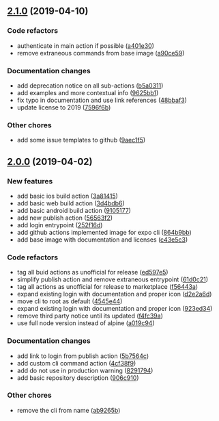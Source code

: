 ## [2.1.0](https://github.com/bycedric/ci-expo/compare/2.0.0...2.1.0) (2019-04-10)

### Code refactors

* authenticate in main action if possible ([a401e30](https://github.com/bycedric/ci-expo/commit/a401e30))
* remove extraneous commands from base image ([a90ce59](https://github.com/bycedric/ci-expo/commit/a90ce59))

### Documentation changes

* add deprecation notice on all sub-actions ([b5a0311](https://github.com/bycedric/ci-expo/commit/b5a0311))
* add examples and more contextual info ([9625bb1](https://github.com/bycedric/ci-expo/commit/9625bb1))
* fix typo in documentation and use link references ([48bbaf3](https://github.com/bycedric/ci-expo/commit/48bbaf3))
* update license to 2019 ([7596f6b](https://github.com/bycedric/ci-expo/commit/7596f6b))

### Other chores

* add some issue templates to github ([9aec1f5](https://github.com/bycedric/ci-expo/commit/9aec1f5))


## [2.0.0](https://github.com/bycedric/ci-expo/compare/906c910...2.0.0) (2019-04-02)

### New features

* add basic ios build action ([3a81415](https://github.com/bycedric/ci-expo/commit/3a81415))
* add basic web build action ([3d4bdb6](https://github.com/bycedric/ci-expo/commit/3d4bdb6))
* add basic android build action ([9105177](https://github.com/bycedric/ci-expo/commit/9105177))
* add new publish action ([56563f2](https://github.com/bycedric/ci-expo/commit/56563f2))
* add login entrypoint ([252f16d](https://github.com/bycedric/ci-expo/commit/252f16d))
* add github actions implemented image for expo cli ([864b9bb](https://github.com/bycedric/ci-expo/commit/864b9bb))
* add base image with documentation and licenses ([c43e5c3](https://github.com/bycedric/ci-expo/commit/c43e5c3))

### Code refactors

* tag all buid actions as unofficial for release ([ed597e5](https://github.com/bycedric/ci-expo/commit/ed597e5))
* simplify publish action and remove extraneous entrypoint ([61d0c21](https://github.com/bycedric/ci-expo/commit/61d0c21))
* tag all actions as unofficial for release to marketplace ([f56443a](https://github.com/bycedric/ci-expo/commit/f56443a))
* expand existing login with documentation and proper icon ([d2e2a6d](https://github.com/bycedric/ci-expo/commit/d2e2a6d))
* move cli to root as default ([4545e44](https://github.com/bycedric/ci-expo/commit/4545e44))
* expand existing login with documentation and proper icon ([923ed34](https://github.com/bycedric/ci-expo/commit/923ed34))
* remove third party notice until its updated ([f4fc39a](https://github.com/bycedric/ci-expo/commit/f4fc39a))
* use full node version instead of alpine ([a019c94](https://github.com/bycedric/ci-expo/commit/a019c94))

### Documentation changes

* add link to login from publish action ([5b7564c](https://github.com/bycedric/ci-expo/commit/5b7564c))
* add custom cli command action ([4cf38f9](https://github.com/bycedric/ci-expo/commit/4cf38f9))
* add do not use in production warning ([8291794](https://github.com/bycedric/ci-expo/commit/8291794))
* add basic repository description ([906c910](https://github.com/bycedric/ci-expo/commit/906c910))

### Other chores

* remove the cli from name ([ab9265b](https://github.com/bycedric/ci-expo/commit/ab9265b))
